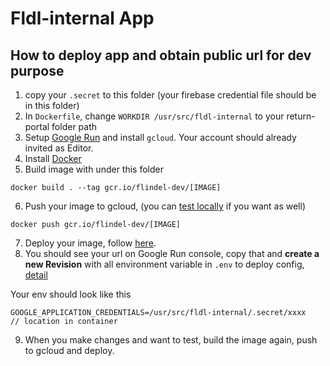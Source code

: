 # Fldl-internal App

## How to deploy app and obtain public url for dev purpose
1. copy your `.secret` to this folder (your firebase credential file should be in this folder)
2. In `Dockerfile`, change `WORKDIR /usr/src/fldl-internal` to your return-portal folder path
3. Setup [Google Run](https://cloud.google.com/run/docs/setup) and install `gcloud`. Your account should already invited as Editor.
4. Install [Docker](https://docs.docker.com/install/)
5. Build image with under this folder
```
docker build . --tag gcr.io/flindel-dev/[IMAGE]
```
6. Push your image to gcloud, (you can [test locally](https://cloud.google.com/run/docs/testing/local) if you want as well)
```
docker push gcr.io/flindel-dev/[IMAGE]
```
7. Deploy your image, follow [here](https://cloud.google.com/run/docs/deploying).
8. You should see your url on Google Run console, copy that and **create a new Revision** with all environment variable in `.env` to deploy config, [detail](https://cloud.google.com/run/docs/configuring/environment-variables)

Your env should look like this
```
GOOGLE_APPLICATION_CREDENTIALS=/usr/src/fldl-internal/.secret/xxxx    // location in container
```

9. When you make changes and want to test, build the image again, push to gcloud and deploy.
